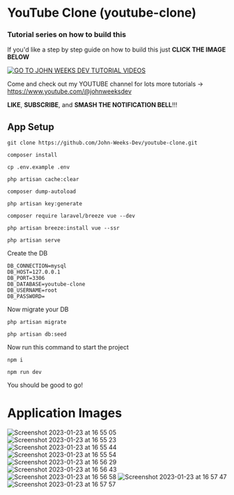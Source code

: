 # YouTube Clone (youtube-clone)

### Tutorial series on how to build this

If you'd like a step by step guide on how to build this just **CLICK THE IMAGE BELOW**

[![GO TO JOHN WEEKS DEV TUTORIAL VIDEOS](https://user-images.githubusercontent.com/108229029/214010140-f6953878-5f55-4a6a-b2c8-b64014b16db5.png)](https://www.youtube.com/watch?v=o-hIuejQzAA)

Come and check out my YOUTUBE channel for lots more tutorials -> https://www.youtube.com/@johnweeksdev

**LIKE**, **SUBSCRIBE**, and **SMASH THE NOTIFICATION BELL**!!!

## App Setup

```
git clone https://github.com/John-Weeks-Dev/youtube-clone.git

composer install 

cp .env.example .env 

php artisan cache:clear 

composer dump-autoload 

php artisan key:generate

composer require laravel/breeze vue --dev

php artisan breeze:install vue --ssr

php artisan serve
```

Create the DB
```
DB_CONNECTION=mysql
DB_HOST=127.0.0.1
DB_PORT=3306
DB_DATABASE=youtube-clone
DB_USERNAME=root
DB_PASSWORD=
```
Now migrate your DB
```
php artisan migrate

php artisan db:seed
```

Now run this command to start the project 
```
npm i

npm run dev
```

You should be good to go!

# Application Images
![Screenshot 2023-01-23 at 16 55 05](https://user-images.githubusercontent.com/108229029/214011782-719ff6ca-5307-4942-8ea2-2919e728a904.png)
![Screenshot 2023-01-23 at 16 55 23](https://user-images.githubusercontent.com/108229029/214011851-c528db5f-20d4-416f-852f-6091db17d106.png)
![Screenshot 2023-01-23 at 16 55 44](https://user-images.githubusercontent.com/108229029/214011872-8beb26da-569d-4713-a9f1-ced2c4aa7ffa.png)
![Screenshot 2023-01-23 at 16 55 54](https://user-images.githubusercontent.com/108229029/214011886-31f0546c-d16d-4654-880e-a80cd49f6bdf.png)
![Screenshot 2023-01-23 at 16 56 29](https://user-images.githubusercontent.com/108229029/214011897-31b94863-5394-40da-9e58-738df1d366bb.png)
![Screenshot 2023-01-23 at 16 56 43](https://user-images.githubusercontent.com/108229029/214011917-4a64f552-c809-45dc-aacb-d3caeb1b82bc.png)
![Screenshot 2023-01-23 at 16 56 58](https://user-images.githubusercontent.com/108229029/214011922-a05680ed-f85e-4137-8d2d-ce5b26070ef5.png)
![Screenshot 2023-01-23 at 16 57 47](https://user-images.githubusercontent.com/108229029/214011959-08c523d7-cac7-41a1-890f-4eba1a343dff.png)
![Screenshot 2023-01-23 at 16 57 57](https://user-images.githubusercontent.com/108229029/214011979-546cedb5-45b8-43da-a6f6-50d64376768d.png)

